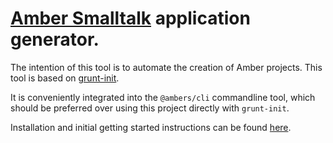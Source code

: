 # [Amber Smalltalk](http://amber-lang.net) application generator.

The intention of this tool is to automate the creation of Amber projects.
This tool is based on [grunt-init](http://gruntjs.com/project-scaffolding).

It is conveniently integrated into the `@ambers/cli` commandline tool, which should be preferred over using this project directly with `grunt-init`.

Installation and initial getting started instructions can be found [here](https://www.npmjs.com/package/amber#getting-amber).
